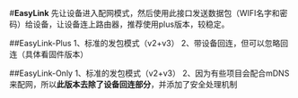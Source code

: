 ﻿#**EasyLink**
先让设备进入配网模式，然后使用此接口发送数据包（WIFI名字和密码）给设备，让设备连上路由器，推荐使用plus版本，较稳定。


##EasyLink-Plus
	1、标准的发包模式（v2+v3）
	2、带设备回连，但可以忽略回连（具体看固件版本）

##EasyLink-Only
	1、标准的发包模式（v2+v3）
	2、因为有些项目会配合mDNS来配网，所以**此版本去除了设备回连部分**，并添加了安全处理机制